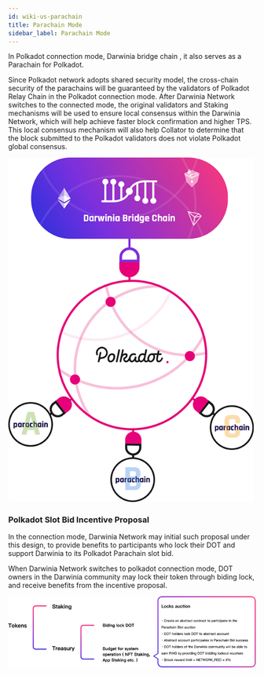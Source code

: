 ```yaml
---
id: wiki-us-parachain
title: Parachain Mode
sidebar_label: Parachain Mode
---
```


In Polkadot connection mode, Darwinia bridge chain , it also serves as a Parachain for Polkadot.

Since Polkadot network adopts shared security model, the cross-chain security of the parachains will be guaranteed by the validators of Polkadot Relay Chain in the Polkadot connection mode. After Darwinia Network switches to the connected mode, the original validators and Staking mechanisms will be used to ensure local consensus within the Darwinia Network, which will help achieve faster block confirmation and higher TPS. This local consensus mechanism will also help Collator to determine that the block submitted to the Polkadot validators does not violate Polkadot global consensus.

<div style="max-width:500px;">

![Parachain Mode](assets/para-mode-en.png)

</div>

### Polkadot Slot Bid Incentive Proposal

In the connection mode, Darwinia Network may initial such proposal under this design, to provide benefits to participants who lock their DOT and support Darwinia to its Polkadot Parachain slot bid.

When Darwinia Network switches to polkadot connection mode, DOT owners in the Darwinia community may lock their token through biding lock, and receive benefits from the incentive proposal.

![Parachain Mode](assets/para-mode-crowd-en.png)